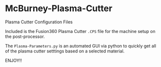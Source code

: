 # McBurney-Plasma-Cutter
Plasma Cutter Configuration Files

Included is the Fusion360 Plasma Cutter ```.CPS``` file for the machine setup on the post-processor.

The ```Plasma-Parameters.py``` is an automated GUI via python to quickly get all of the plasma cutter setttings based on a selected material. 

ENJOY!!
